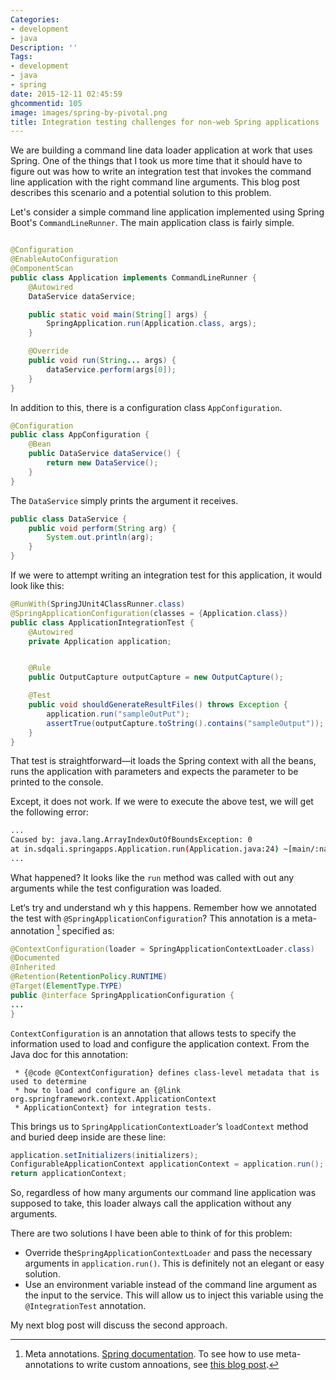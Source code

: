 ```yaml
---
Categories:
- development
- java
Description: ''
Tags:
- development
- java
- spring
date: 2015-12-11 02:45:59
ghcommentid: 105
image: images/spring-by-pivotal.png
title: Integration testing challenges for non-web Spring applications
---
```


We are building a command line data loader application at work that uses Spring. One of the things that I took us more time that it should have to figure out was how to write an integration test that invokes the command line application with the right command line arguments. This blog post describes this scenario and a potential solution to this problem.
<!--more-->

Let's consider a simple command line application implemented using Spring Boot's `CommandLineRunner`. The main application class is fairly simple.

```java

@Configuration
@EnableAutoConfiguration
@ComponentScan
public class Application implements CommandLineRunner {
    @Autowired
    DataService dataService;

    public static void main(String[] args) {
        SpringApplication.run(Application.class, args);
    }

    @Override
    public void run(String... args) {
        dataService.perform(args[0]);
    }
}
```

In addition to this, there is a configuration class `AppConfiguration`.

```java
@Configuration
public class AppConfiguration {
    @Bean
    public DataService dataService() {
        return new DataService();
    }
}
```

The `DataService` simply prints the argument it receives.

```java
public class DataService {
    public void perform(String arg) {
        System.out.println(arg);
    }
}
```

If we were to attempt writing an integration test for this application, it would look like this:

```java
@RunWith(SpringJUnit4ClassRunner.class)
@SpringApplicationConfiguration(classes = {Application.class})
public class ApplicationIntegrationTest {
    @Autowired
    private Application application;


    @Rule
    public OutputCapture outputCapture = new OutputCapture();

    @Test
    public void shouldGenerateResultFiles() throws Exception {
        application.run("sampleOutPut");
        assertTrue(outputCapture.toString().contains("sampleOutput"));
    }
}
```

That test is straightforward—it loads the Spring context with all the beans, runs the application with parameters and expects the parameter to be printed to the console.


Except, it does not work. If we were to execute the above test, we will get the following error:

```bash
...
Caused by: java.lang.ArrayIndexOutOfBoundsException: 0
at in.sdqali.springapps.Application.run(Application.java:24) ~[main/:na]
...
```

What happened? It looks like the `run` method was called with out any arguments while the test configuration was loaded.


Let‘s try and understand wh
y this happens. Remember how we annotated the test with `@SpringApplicationConfiguration`? This annotation is a meta-annotation [^1] specified as:

```java
@ContextConfiguration(loader = SpringApplicationContextLoader.class)
@Documented
@Inherited
@Retention(RetentionPolicy.RUNTIME)
@Target(ElementType.TYPE)
public @interface SpringApplicationConfiguration {
...
}
```

`ContextConfiguration` is an annotation that allows tests to specify the information used to load and configure the application context. From the Java doc for this annotation:

```
 * {@code @ContextConfiguration} defines class-level metadata that is used to determine
 * how to load and configure an {@link org.springframework.context.ApplicationContext
 * ApplicationContext} for integration tests.
```

This brings us to `SpringApplicationContextLoader`‘s `loadContext` method and buried deep inside are these line:

```java
application.setInitializers(initializers);
ConfigurableApplicationContext applicationContext = application.run();
return applicationContext;
```

So, regardless of how many arguments our command line application was supposed to take, this loader always call the application without any arguments.


There are two solutions I have been able to think of for this problem:

* Override the`SpringApplicationContextLoader` and pass the necessary arguments in `application.run()`. This is definitely not an elegant or easy solution.
* Use an environment variable instead of the command line argument as the input to the service. This will allow us to inject this variable using the `@IntegrationTest` annotation.

My next blog post will discuss the second approach.

[^1]: Meta annotations. [Spring documentation](http://docs.spring.io/spring/docs/current/spring-framework-reference/html/beans.html#beans-meta-annotations). To see how to use meta-annotations to write custom annoations, see [this blog post](/blog/2015/12/06/implementing-custom-annotations-for-spring-mvc/).
